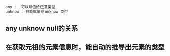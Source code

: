 ```js
any :  可以赋值给任意类型
unknow : 只能赋值给unknow 类型


```
## any unknow null的关系
## 在获取元祖的元素信息时，能自动的推导出元素的类型
